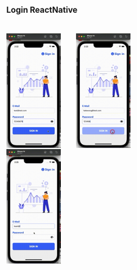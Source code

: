 ## Login ReactNative

<br/>

<img src="/resource/25660209142209092.gif" style="height: 300px;"> &nbsp;&nbsp;&nbsp;&nbsp;&nbsp;&nbsp;&nbsp;&nbsp;
<img src="/resource/25660209142319672.gif" style="height: 300px;"> &nbsp;&nbsp;&nbsp;&nbsp;&nbsp;&nbsp;&nbsp;&nbsp;
<img src="/resource/25660209142519462.gif" style="height: 300px;"> &nbsp;&nbsp;&nbsp;&nbsp;&nbsp;&nbsp;&nbsp;&nbsp;

<br/>
